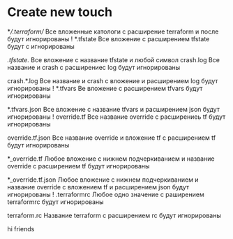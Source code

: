 # Create new touch

**/.terraform/*   Все вложенные катологи с расширение terraform и после будут игнорированы
!
*.tfstate   Все вложение с расширением tfstate будут с игнорированы

*.tfstate.* Все вложение с название tfstate и любой символ
crash.log Все название и crash с расширениес log будут игнорированы

crash.*.log Все название и crash с вложение и расширением log будут игнорированы
!
*.tfvars    Ве вложение с расширением tfvars будут игнорированы

*.tfvars.json   Все вложение с название tfvars и расширением json будут игнорированы
!
override.tf Все название  override с расширениеь tf будут игнорированы

override.tf.json    Все название override и вложение tf с расширением tf будут игнорированы

*_override.tf   Любое вложение с нижнем подчеркиванием и название override с расширением tf будут игнорированы

*_override.tf.json Любое вложение с нижнем подчеркиванием и название override с вложением tf и расширением json 
будут игнорированы
!
.terraformrc  Любое одно значение с раширением terraformrc будут игнорированы

terraform.rc Название terraform с расширением rc будут игнорированы

hi friends
